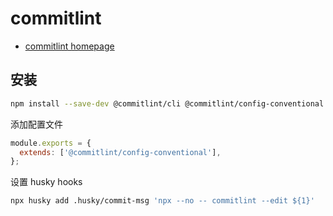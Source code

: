 # commitlint

- [commitlint homepage](https://commitlint.js.org/)

## 安装

```bash npm2yarn
npm install --save-dev @commitlint/cli @commitlint/config-conventional
```

添加配置文件

```js title='.commitlintrc.js'
module.exports = {
  extends: ['@commitlint/config-conventional'],
};
```

设置 husky hooks

```bash
npx husky add .husky/commit-msg 'npx --no -- commitlint --edit ${1}'
```
